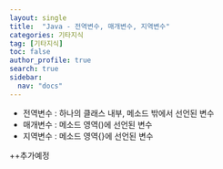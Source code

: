 ```yaml
---
layout: single
title:  "Java - 전역변수, 매개변수, 지역변수"
categories: 기타지식
tag: [기타지식]
toc: false
author_profile: true
search: true
sidebar:
  nav: "docs"
---
```



- 전역변수 : 하나의 클래스 내부, 메소드 밖에서 선언된 변수
- 매개변수 : 메소드 영역()에 선언된 변수
- 지역변수 : 메소드 영역{}에 선언된 변수



++추가예정